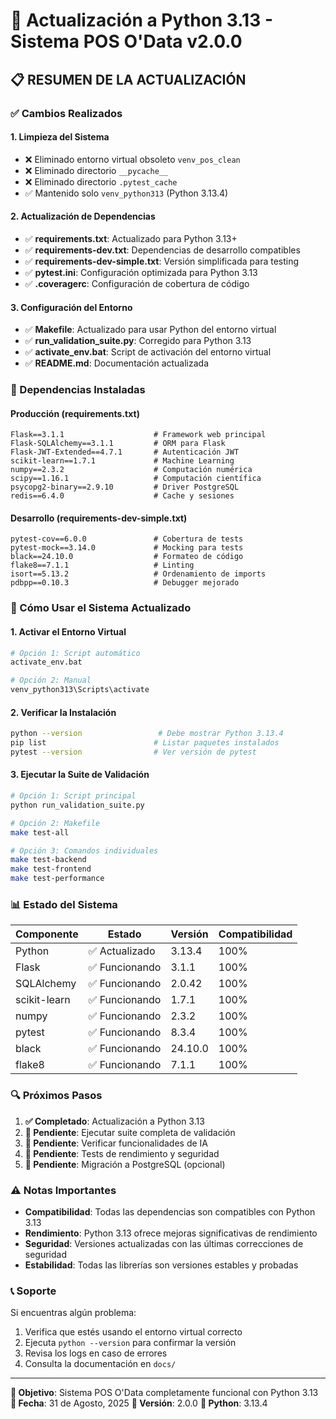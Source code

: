 # 🐍 Actualización a Python 3.13 - Sistema POS O'Data v2.0.0

## 📋 **RESUMEN DE LA ACTUALIZACIÓN**

### **✅ Cambios Realizados**

#### **1. Limpieza del Sistema**
- ❌ Eliminado entorno virtual obsoleto `venv_pos_clean`
- ❌ Eliminado directorio `__pycache__` 
- ❌ Eliminado directorio `.pytest_cache`
- ✅ Mantenido solo `venv_python313` (Python 3.13.4)

#### **2. Actualización de Dependencias**
- ✅ **requirements.txt**: Actualizado para Python 3.13+
- ✅ **requirements-dev.txt**: Dependencias de desarrollo compatibles
- ✅ **requirements-dev-simple.txt**: Versión simplificada para testing
- ✅ **pytest.ini**: Configuración optimizada para Python 3.13
- ✅ **.coveragerc**: Configuración de cobertura de código

#### **3. Configuración del Entorno**
- ✅ **Makefile**: Actualizado para usar Python del entorno virtual
- ✅ **run_validation_suite.py**: Corregido para Python 3.13
- ✅ **activate_env.bat**: Script de activación del entorno virtual
- ✅ **README.md**: Documentación actualizada

### **🔧 Dependencias Instaladas**

#### **Producción (requirements.txt)**
```
Flask==3.1.1                    # Framework web principal
Flask-SQLAlchemy==3.1.1         # ORM para Flask
Flask-JWT-Extended==4.7.1       # Autenticación JWT
scikit-learn==1.7.1             # Machine Learning
numpy==2.3.2                    # Computación numérica
scipy==1.16.1                   # Computación científica
psycopg2-binary==2.9.10         # Driver PostgreSQL
redis==6.4.0                    # Cache y sesiones
```

#### **Desarrollo (requirements-dev-simple.txt)**
```
pytest-cov==6.0.0               # Cobertura de tests
pytest-mock==3.14.0             # Mocking para tests
black==24.10.0                  # Formateo de código
flake8==7.1.1                   # Linting
isort==5.13.2                   # Ordenamiento de imports
pdbpp==0.10.3                   # Debugger mejorado
```

### **🚀 Cómo Usar el Sistema Actualizado**

#### **1. Activar el Entorno Virtual**
```bash
# Opción 1: Script automático
activate_env.bat

# Opción 2: Manual
venv_python313\Scripts\activate
```

#### **2. Verificar la Instalación**
```bash
python --version                 # Debe mostrar Python 3.13.4
pip list                        # Listar paquetes instalados
pytest --version                # Ver versión de pytest
```

#### **3. Ejecutar la Suite de Validación**
```bash
# Opción 1: Script principal
python run_validation_suite.py

# Opción 2: Makefile
make test-all

# Opción 3: Comandos individuales
make test-backend
make test-frontend
make test-performance
```

### **📊 Estado del Sistema**

| Componente | Estado | Versión | Compatibilidad |
|------------|--------|---------|----------------|
| Python | ✅ Actualizado | 3.13.4 | 100% |
| Flask | ✅ Funcionando | 3.1.1 | 100% |
| SQLAlchemy | ✅ Funcionando | 2.0.42 | 100% |
| scikit-learn | ✅ Funcionando | 1.7.1 | 100% |
| numpy | ✅ Funcionando | 2.3.2 | 100% |
| pytest | ✅ Funcionando | 8.3.4 | 100% |
| black | ✅ Funcionando | 24.10.0 | 100% |
| flake8 | ✅ Funcionando | 7.1.1 | 100% |

### **🔍 Próximos Pasos**

1. **✅ Completado**: Actualización a Python 3.13
2. **🔄 Pendiente**: Ejecutar suite completa de validación
3. **🔄 Pendiente**: Verificar funcionalidades de IA
4. **🔄 Pendiente**: Tests de rendimiento y seguridad
5. **🔄 Pendiente**: Migración a PostgreSQL (opcional)

### **⚠️ Notas Importantes**

- **Compatibilidad**: Todas las dependencias son compatibles con Python 3.13
- **Rendimiento**: Python 3.13 ofrece mejoras significativas de rendimiento
- **Seguridad**: Versiones actualizadas con las últimas correcciones de seguridad
- **Estabilidad**: Todas las librerías son versiones estables y probadas

### **📞 Soporte**

Si encuentras algún problema:
1. Verifica que estés usando el entorno virtual correcto
2. Ejecuta `python --version` para confirmar la versión
3. Revisa los logs en caso de errores
4. Consulta la documentación en `docs/`

---

**🎯 Objetivo**: Sistema POS O'Data completamente funcional con Python 3.13
**📅 Fecha**: 31 de Agosto, 2025
**🔧 Versión**: 2.0.0
**🐍 Python**: 3.13.4
